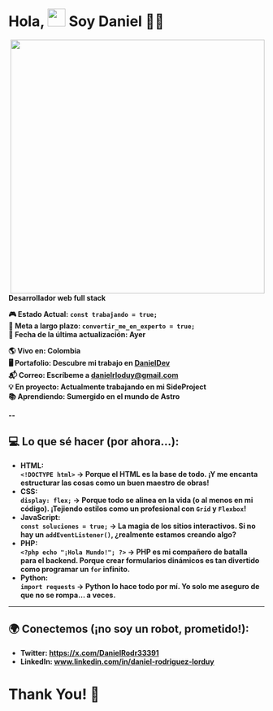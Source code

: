 
Hola, </b><img src="https://media.giphy.com/media/hvRJCLFzcasrR4ia7z/giphy.gif" width="35"> <b> Soy Daniel 👨‍💻
===
<div align="left" >
  <img src="https://user-images.githubusercontent.com/74038190/225813708-98b745f2-7d22-48cf-9150-083f1b00d6c9.gif" width="500" align="right">
</div>

**Desarrollador web full stack**


🎮 **Estado Actual:** `const trabajando = true;`  
🎯 **Meta a largo plazo:** `convertir_me_en_experto = true;`  
📅 **Fecha de la última actualización:** Ayer


🌎 **Vivo en**: **Colombia**  
🖥️ **Portafolio**: Descubre mi trabajo en [**DanielDev**](#)  
📬 **Correo**: Escríbeme a [danielrloduy@gmail.com](Danielrlorduy@gmail.com)  
💡 **En proyecto**: Actualmente trabajando en mi **SideProject**  
📚 **Aprendiendo**: Sumergido en el mundo de **Astro**

--
## 💻 **Lo que sé hacer (por ahora...):**
- **HTML:**  
  `<!DOCTYPE html>` → Porque el HTML es la base de todo. ¡Y me encanta estructurar las cosas como un buen maestro de obras!  
- **CSS:**  
  `display: flex;` → Porque todo se alinea en la vida (o al menos en mi código). ¡Tejiendo estilos como un profesional con `Grid` y `Flexbox`!  
- **JavaScript:**  
  `const soluciones = true;` → La magia de los sitios interactivos. Si no hay un `addEventListener()`, ¿realmente estamos creando algo?  
- **PHP:**  
  `<?php echo "¡Hola Mundo!"; ?>` → PHP es mi compañero de batalla para el backend. Porque crear formularios dinámicos es **tan divertido como programar un `for` infinito**.  
- **Python:**  
  `import requests` →  Python lo hace todo por mí. Yo solo me aseguro de que no se rompa… a veces.
---

## 🌍 **Conectemos (¡no soy un robot, prometido!):** 
- **Twitter:** https://x.com/DanielRodr33391
- **LinkedIn:** www.linkedin.com/in/daniel-rodriguez-lorduy


<h1>Thank You! 🤵 </h1>
